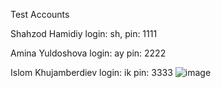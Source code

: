 Test Accounts

Shahzod Hamidiy
login: sh,  pin: 1111

Amina Yuldoshova
login: ay  pin: 2222

Islom Khujamberdiev
login: ik pin: 3333
![image](https://github.com/user-attachments/assets/1d7025c8-4a3f-4e6e-8bba-de8194f4e1e6)
